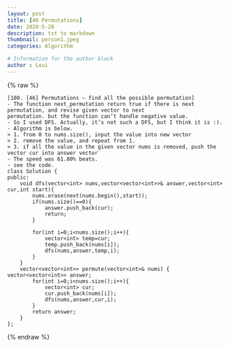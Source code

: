 ```yaml
---
layout: post
title: [46 Permutations]
date: 2020-5-28
description: txt to markdown
thumbnail: person1.jpeg
categories: Algorithm

# Information for the author block
author : Loui
---
```


{% raw %}

	﻿[100. [46] Permutations – find all the possible permutation]
	- The function next_permutation return true if there is next permutation, and revise given vector to next 
	permutation. but the function can’t handle negative value.
	- So I used DFS. Actually, it’s not such a DFS, but I think it is :).
	- Algorithm is below.
	> 1. from 0 to nums.size(), input the value into new vector
	> 2. remove the value, and repeat from 1.
	> 3. if all the value in the given vector nums is removed, push the vector cur into answer vector
	- The speed was 61.80% beats.
	- see the code.
	class Solution {
	public:
	    void dfs(vector<int> nums,vector<vector<int>>& answer,vector<int> cur,int start){
	        nums.erase(next(nums.begin(),start));
	        if(nums.size()==0){
	            answer.push_back(cur);
	            return;
	        }
	        
	        for(int i=0;i<nums.size();i++){
	            vector<int> temp=cur;
	            temp.push_back(nums[i]);
	            dfs(nums,answer,temp,i);
	        }
	    }
	    vector<vector<int>> permute(vector<int>& nums) {
	vector<vector<int>> answer;
	        for(int i=0;i<nums.size();i++){
	            vector<int> cur;
	            cur.push_back(nums[i]);
	            dfs(nums,answer,cur,i);
	        }
	        return answer;
	    }
	};
	
	
{% endraw %}
